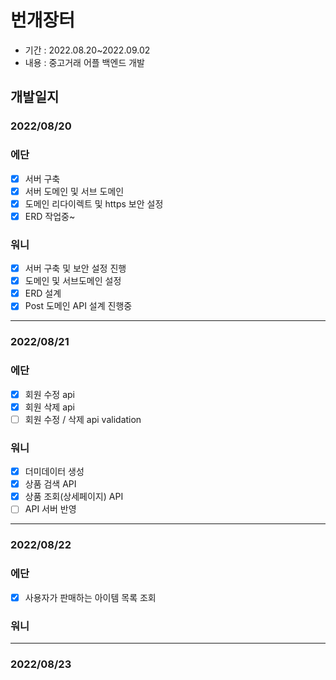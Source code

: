 # 번개장터 
+ 기간 : 2022.08.20~2022.09.02
+ 내용 : 중고거래 어플 백엔드 개발

## 개발일지
###  2022/08/20
### 에단
- [x] 서버 구축
- [x] 서버 도메인 및 서브 도메인
- [x] 도메인 리다이렉트 및 https 보안 설정
- [x] ERD 작업중~ 

### 워니
- [x] 서버 구축 및 보안 설정 진행
- [x] 도메인 및 서브도메인 설정
- [x] ERD 설계
- [x] Post 도메인 API 설계 진행중
---
###  2022/08/21
### 에단
- [x] 회원 수정 api
- [x] 회원 삭제 api
- [ ] 회원 수정 / 삭제 api validation

### 워니
- [x] 더미데이터 생성
- [x] 상품 검색 API
- [x] 상품 조회(상세페이지) API
- [ ] API 서버 반영

---
###  2022/08/22
### 에단
- [x] 사용자가 판매하는 아이템 목록 조회

### 워니

---
###  2022/08/23